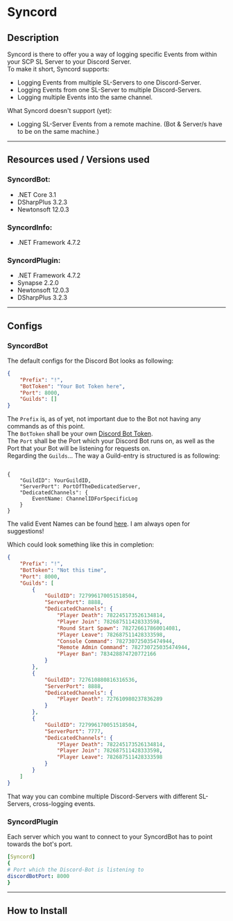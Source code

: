 # Syncord

## Description

Syncord is there to offer you a way of logging specific Events from within your SCP SL Server to your Discord Server.  
To make it short, Syncord supports:  
- Logging Events from multiple SL-Servers to one Discord-Server.
- Logging Events from one SL-Server to multiple Discord-Servers.
- Logging multiple Events into the same channel.

What Syncord doesn't support (yet):
- Logging SL-Server Events from a remote machine. (Bot & Server/s have to be on the same machine.)

---
## Resources used / Versions used

### SyncordBot:  
  - .NET Core       3.1  
  - DSharpPlus      3.2.3
  - Newtonsoft      12.0.3
### SyncordInfo:  
  - .NET Framework  4.7.2
### SyncordPlugin:  
  - .NET Framework  4.7.2
  - Synapse         2.2.0
  - Newtonsoft      12.0.3
  - DSharpPlus      3.2.3
  
---
## Configs

### SyncordBot

The default configs for the Discord Bot looks as following:  

```json
{
    "Prefix": "!",
    "BotToken": "Your Bot Token here",
    "Port": 8000,
    "Guilds": []
}
```
The `Prefix` is, as of yet, not important due to the Bot not having any commands as of this point.  
The `BotToken` shall be your own [Discord Bot Token](https://discord.com/developers/).  
The `Port` shall be the Port which your Discord Bot runs on, as well as the Port that your Bot will be listening for requests on.  
Regarding the `Guilds`... The way a Guild-entry is structured is as following:  

```

{
    "GuildID": YourGuildID,
    "ServerPort": PortOfTheDedicatedServer,
    "DedicatedChannels": {
        EventName: ChannelIDForSpecificLog
    }
}
```
The valid Event Names can be found [here](https://github.com/AlmightyLks/Syncord/blob/main/EventNames.md). I am always open for suggestions!


Which could look something like this in completion:

```json
{
    "Prefix": "!",
    "BotToken": "Not this time",
    "Port": 8000,
    "Guilds": [
        {
            "GuildID": 727996170051518504,
            "ServerPort": 8888,
            "DedicatedChannels": {
                "Player Death": 782245173526134814,
                "Player Join": 782687511428333598,
                "Round Start Spawn": 782726617860014081,
                "Player Leave": 782687511428333598,
                "Console Command": 782730725035474944,
                "Remote Admin Command": 782730725035474944,
                "Player Ban": 783428874720772166
            }
        },
        {
            "GuildID": 727610880816316536,
            "ServerPort": 8888,
            "DedicatedChannels": {
                "Player Death": 727610980237836289
            }
        },
        {
            "GuildID": 727996170051518504,
            "ServerPort": 7777,
            "DedicatedChannels": {
                "Player Death": 782245173526134814,
                "Player Join": 782687511428333598,
                "Player Leave": 782687511428333598
            }
        }
    ]
}
```

That way you can combine multiple Discord-Servers with different SL-Servers, cross-logging events.  

### SyncordPlugin

Each server which you want to connect to your SyncordBot has to point towards the bot's port.

```yaml
[Syncord]
{
# Port which the Discord-Bot is listening to
discordBotPort: 8000
}
```


---

## How to Install






